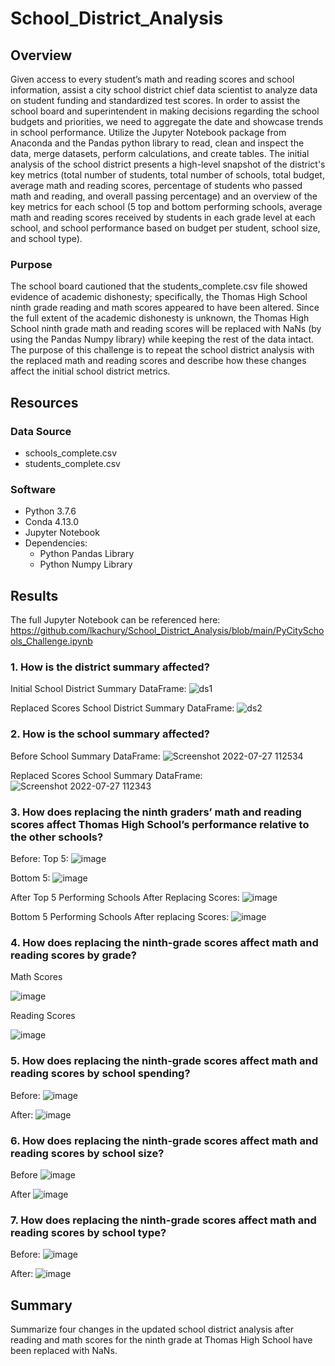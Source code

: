 # School_District_Analysis

## Overview 

Given access to every student’s math and reading scores and school information, assist a city school district chief data scientist to analyze data on student funding and standardized test scores. In order to assist the school board and superintendent in making decisions regarding the school budgets and priorities, we need to aggregate the date and showcase trends in school performance. Utilize the Jupyter Notebook package from Anaconda and the Pandas python library to read, clean and inspect the data, merge  datasets, perform calculations, and create tables. The initial analysis of the school district presents a high-level snapshot of the district's key metrics (total number of students, total number of schools, total budget, average math and reading scores, percentage of students who passed math and reading, and overall passing percentage) and an overview of the key metrics for each school (5 top and bottom performing schools, average math and reading scores received by students in each grade level at each school, and school performance based on budget per student, school size, and school type). 

### Purpose

The school board cautioned that the students_complete.csv file showed evidence of academic dishonesty; specifically, the Thomas High School ninth grade reading and math scores appeared to have been altered. Since the full extent of the academic dishonesty is unknown, the Thomas High School ninth grade math and reading scores will be replaced with NaNs (by using the Pandas Numpy library) while keeping the rest of the data intact. The purpose of this challenge is to repeat the school district analysis with the replaced math and reading scores and describe how these changes affect the initial school district metrics.

## Resources
### Data Source 
- schools_complete.csv
- students_complete.csv

### Software
- Python 3.7.6
- Conda 4.13.0
- Jupyter Notebook 
- Dependencies:
  - Python Pandas Library
  - Python Numpy Library

## Results

The full Jupyter Notebook can be referenced here: https://github.com/lkachury/School_District_Analysis/blob/main/PyCitySchools_Challenge.ipynb

### 1. How is the district summary affected?

Initial School District Summary DataFrame:
![ds1](https://user-images.githubusercontent.com/108038989/181275088-2d3509c6-4a54-4aca-a902-aad2197abbbb.png)

Replaced Scores School District Summary DataFrame:
![ds2](https://user-images.githubusercontent.com/108038989/181275547-ef4cea38-a8a2-413f-ba44-5ea0c2a2f78f.png)


### 2. How is the school summary affected?

Before School Summary DataFrame:
![Screenshot 2022-07-27 112534](https://user-images.githubusercontent.com/108038989/181286761-54f57244-1df5-4c9f-9900-5fc5be2e928b.png)



Replaced Scores School Summary DataFrame:
![Screenshot 2022-07-27 112343](https://user-images.githubusercontent.com/108038989/181286364-5c38c9e2-2dca-4477-a073-569d02c56838.png)





### 3. How does replacing the ninth graders’ math and reading scores affect Thomas High School’s performance relative to the other schools?


Before:
Top 5:
![image](https://user-images.githubusercontent.com/108038989/181282914-b1b2dc3f-6318-4af4-8fd2-adc741db6d16.png)

Bottom 5: 
![image](https://user-images.githubusercontent.com/108038989/181283055-702f18d3-4c4c-44c0-825f-eec536c341ed.png)







After
Top 5 Performing Schools After Replacing Scores:
![image](https://user-images.githubusercontent.com/108038989/181278198-666aba1b-4154-46fd-8da4-17ef21cce2f7.png)


Bottom 5 Performing Schools After replacing Scores:
![image](https://user-images.githubusercontent.com/108038989/181278469-6c81bbdf-a59a-46c3-a3cd-7628cad42d32.png)





### 4. How does replacing the ninth-grade scores affect math and reading scores by grade?

Math Scores

![image](https://user-images.githubusercontent.com/108038989/181280667-9ec8d134-f383-402c-bdaf-797761a44339.png)


Reading Scores

![image](https://user-images.githubusercontent.com/108038989/181280433-8889b153-6b85-44c3-8559-343eed2885ec.png)




### 5. How does replacing the ninth-grade scores affect math and reading scores by school spending?

Before: 
![image](https://user-images.githubusercontent.com/108038989/181282546-4e00e66a-d77e-4501-9a02-2ab3cea726de.png)


After:
![image](https://user-images.githubusercontent.com/108038989/181281085-9c96937b-d6da-4569-974e-ddee49ed97c5.png)


### 6. How does replacing the ninth-grade scores affect math and reading scores by school size?

Before 
![image](https://user-images.githubusercontent.com/108038989/181282227-2b357ddf-b4f8-44f8-8a6a-98df2c4f5fd3.png)


After
![image](https://user-images.githubusercontent.com/108038989/181281562-294421cb-520d-47ba-b1bc-78809a90c1fe.png)




### 7. How does replacing the ninth-grade scores affect math and reading scores by school type?

Before:
![image](https://user-images.githubusercontent.com/108038989/181282118-4027e376-c7f6-4cda-a5f6-a9525a02dad6.png)


After:
![image](https://user-images.githubusercontent.com/108038989/181281739-086570fb-a1bd-4690-bcc8-545065a971d6.png)



## Summary
Summarize four changes in the updated school district analysis after reading and math scores for the ninth grade at Thomas High School have been replaced with NaNs.


